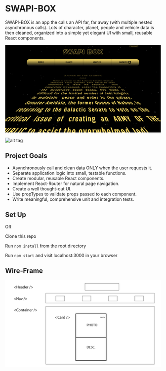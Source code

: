# SWAPI-BOX

SWAPI-BOX is an app the calls an API far, far away (with multiple nested asynchronous calls). Lots of character, planet, people and vehicle data is then cleaned, organized into a simple yet elegant UI with  small, reusable React components.  

![alt tag](https://github.com/gmasterofnone/swapibox/blob/master/public/assets/intro.png "Screen-shot of App")

![alt tag](https://github.com/gmasterofnone/swapibox/blob/master/public/assets/cards.png "Screen-shot of App")


## Project Goals

* Asynchronously call and clean data ONLY when the user requests it.
* Separate application logic into small, testable functions.
* Create modular, reusable React components.
* Implement React-Router for natural page navigation.
* Create a well thought-out UI.
* Use propTypes to validate props passed to each component.
* Write meaningful, comprehensive unit and integration tests.

## Set Up

OR

Clone this repo

Run `npm install` from the root directory

Run `npm start` and visit localhost:3000 in your browser

## Wire-Frame


![alt tag](https://github.com/gmasterofnone/swapibox/blob/master/public/assets/swapi_wire.jpg "Screen-shot of App")


